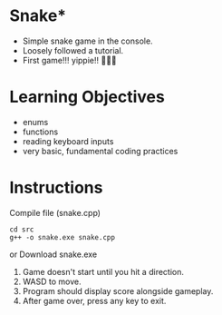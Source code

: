 # Snake* 
- Simple snake game in the console. 
- Loosely followed a tutorial. 
- First game!!! yippie!! 🐍🐍🐍

# Learning Objectives 
- enums
- functions
- reading keyboard inputs
- very basic, fundamental coding practices

# Instructions
Compile file (snake.cpp) 
```
cd src
g++ -o snake.exe snake.cpp
```
or Download snake.exe

1. Game doesn't start until you hit a direction. 
2. WASD to move. 
3. Program should display score alongside gameplay.
4. After game over, press any key to exit. 
